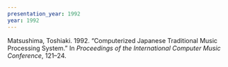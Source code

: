 ```yaml
---
presentation_year: 1992
year: 1992
---
```


Matsushima, Toshiaki. 1992. “Computerized Japanese Traditional Music Processing System.” In <i>Proceedings of the International Computer Music Conference</i>, 121–24.
